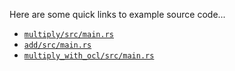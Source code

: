 Here are some quick links to example source code...
- [`multiply/src/main.rs`](https://github.com/calebwin/emu/blob/master/examples/multiply/src/main.rs)
- [`add/src/main.rs`](https://github.com/calebwin/emu/blob/master/examples/add/src/main.rs)
- [`multiply_with_ocl/src/main.rs`](https://github.com/calebwin/emu/blob/master/examples/multiply_with_ocl/src/main.rs)
